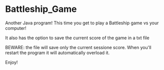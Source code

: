 # Battleship_Game
Another Java program! This time you get to play a Battleship game vs your computer!

It also has the option to save the current score of the game in a txt file

BEWARE: the file will save only the current sessione score. When you'll restart the program it will automatically overload it.

Enjoy!
